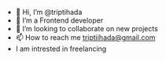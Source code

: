 - 👋 Hi, I’m @triptihada
- 👀 I’m a Frontend developer
- 💞️ I’m looking to collaborate on new projects
- 📫 How to reach me triptiihada@gmail.com
- I am intrested in freelancing



